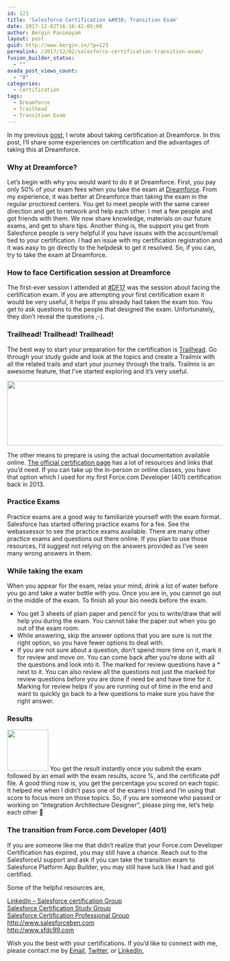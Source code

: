 ```yaml
---
id: 123
title: 'Salesforce Certification &#038; Transition Exam'
date: 2017-12-02T16:16:42-05:00
author: Bergin Panimayam
layout: post
guid: http://www.bergin.in/?p=123
permalink: /2017/12/02/salesforce-certification-transition-exam/
fusion_builder_status:
  - ""
avada_post_views_count:
  - "0"
categories:
  - Certification
tags:
  - Dreamforce
  - Trailhead
  - Transition Exam
---
```

In my previous [post](https://www.bergin.in/2017/11/12/df17/), I wrote about taking certification at Dreamforce. In this post, I&#8217;ll share some experiences on certification and the advantages of taking this at Dreamforce.

### **Why at Dreamforce?**

Let&#8217;s begin with why you would want to do it at Dreamforce. First, you pay only 50% of your exam fees when you take the exam at [Dreamforce](https://www.bergin.in/2017/11/12/df17/). From my experience, it was better at Dreamforce than taking the exam in the regular proctored centers. You get to meet people with the same career direction and get to network and help each other. I met a few people and got friends with them. We now share knowledge, materials on our future exams, and get to share tips. Another thing is, the support you get from Salesforce people is very helpful if you have issues with the account/email tied to your certification. I had an issue with my certification registration and it was easy to go directly to the helpdesk to get it resolved. So, if you can, try to take the exam at Dreamforce.

### **How to face Certification session at Dreamforce**

The first-ever session I attended at <a href="https://twitter.com/search?q=%23DF17" target="_blank" rel="noopener noreferrer">#DF17</a> was the session about facing the certification exam. If you are attempting your first certification exam it would be very useful, it helps if you already had taken the exam too. You get to ask questions to the people that designed the exam. Unfortunately, they don&#8217;t reveal the questions ;-).

### **Trailhead! Trailhead! Trailhead!**

The best way to start your preparation for the certification is <a href="https://trailhead.salesforce.com" target="_blank" rel="noopener noreferrer">Trailhead</a>. Go through your study guide and look at the topics and create a Trailmix with all the related trails and start your journey through the trails. Trailmix is an awesome feature, that I&#8217;ve started exploring and it&#8217;s very useful.<img />

<img loading="lazy" class="aligncenter wp-image-129 size-full" src="https://i2.wp.com/www.bergin.in/wp-content/uploads/2017/12/Screenshot-2017-12-02-15.35.54-e1512247105514.png?resize=600%2C151&#038;ssl=1" alt="" width="600" height="151" data-recalc-dims="1" /> 

The other means to prepare is using the actual documentation available online. <a href="http://certification.salesforce.com/" target="_blank" rel="noopener noreferrer">The official certification page</a> has a lot of resources and links that you&#8217;d need. If you can take up the in-person or online classes, you have that option which I used for my first Force.com Developer (401) certification back in 2013.

### **Practice Exams**

Practice exams are a good way to familiarize yourself with the exam format. Salesforce has started offering practice exams for a fee. See the webassessor to see the practice exams available. There are many other practice exams and questions out there online. If you plan to use those resources, I&#8217;d suggest not relying on the answers provided as I&#8217;ve seen many wrong answers in them.

### **While taking the exam**

When you appear for the exam, relax your mind, drink a lot of water before you go and take a water bottle with you. Once you are in, you cannot go out in the middle of the exam. To finish all your bio needs before the exam.

  * You get 3 sheets of plain paper and pencil for you to write/draw that will help you during the exam. You cannot take the paper out when you go out of the exam room.
  * While answering, skip the answer options that you are sure is not the right option, so you have fewer options to deal with.
  * If you are not sure about a question, don&#8217;t spend more time on it, mark it for review and move on. You can come back after you&#8217;re done with all the questions and look into it. The marked for review questions have a * next to it. You can also review all the questions not just the marked for review questions before you are done if need be and have time for it. Marking for review helps if you are running out of time in the end and want to quickly go back to a few questions to make sure you have the right answer.

### **Results**

<img loading="lazy" class="size-full wp-image-82 alignleft" src="https://i1.wp.com/www.bergin.in/wp-content/uploads/2017/11/cropped-cropped-cert_program_rgb-3.png?resize=96%2C96&#038;ssl=1" alt="" width="96" height="96" data-recalc-dims="1" /> You get the result instantly once you submit the exam followed by an email with the exam results, score %, and the certificate pdf file. A good thing now is, you get the percentage you scored on each topic. It helped me when I didn&#8217;t pass one of the exams I tried and I&#8217;m using that score to focus more on those topics. So, if you are someone who passed or working on &#8220;Integration Architecture Designer&#8221;, please ping me, let&#8217;s help each other 🙂

### **The transition from Force.com Developer (401)**

If you are someone like me that didn&#8217;t realize that your Force.com Developer Certification has expired, you may still have a chance. Reach out to the SalesforceU support and ask if you can take the transition exam to Salesforce Platform App Builder, you may still have luck like I had and got certified.

Some of the helpful resources are,

<a href="https://www.linkedin.com/groups/151420" target="_blank" rel="noopener noreferrer">LinkedIn &#8211; Salesforce certification Group</a>  
<a href="https://success.salesforce.com/_ui/core/chatter/groups/GroupProfilePage?g=0F9300000001pLJ" target="_blank" rel="noopener noreferrer">Salesforce Certification Study Group</a>  
<a href="https://success.salesforce.com/_ui/core/chatter/groups/GroupProfilePage?g=0F9300000001oFk" target="_blank" rel="noopener noreferrer">Salesforce Certification Professional Group</a>  
<a href="http://www.salesforceben.com" target="_blank" rel="noopener noreferrer">http://www.salesforceben.com</a>  
<a href="http://www.sfdc99.com" target="_blank" rel="noopener noreferrer">http://www.sfdc99.com</a>

Wish you the best with your certifications. If you&#8217;d like to connect with me, please contact me by [Email](mailto:bergin@bergin.in), <a href="https://twitter.com/berginpanimayam" target="_blank" rel="noopener noreferrer">Twitter</a>, or <a href="https://www.linkedin.com/in/berginpanimayam/" target="_blank" rel="noopener noreferrer">LinkedIn.</a>

<div class="grammarly-disable-indicator">
</div>

<div class="grammarly-disable-indicator">
</div>